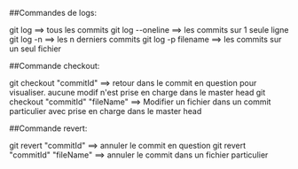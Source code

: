 ##Commandes de logs:

git log ==> tous les commits
git log --oneline ==> les commits sur 1 seule ligne
git log -n ==> les n derniers commits
git log -p filename ==> les commits sur un seul fichier

##Commande checkout:

git checkout "commitId" ==> retour dans le commit en question pour visualiser. aucune modif n'est prise en charge dans le master head
git checkout "commitId" "fileName" ==> Modifier un fichier dans un commit particulier avec prise en charge dans le master head

##Commande revert:

git revert "commitId" ==> annuler le commit en question
git revert "commitId" "fileName" ==> annuler le commit dans un fichier particulier